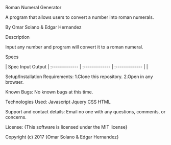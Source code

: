 Roman Numeral Generator

A program that allows users to convert a number into roman numerals.

By Omar Solano & Edgar Hernandez

Description

Input any number and program will convert it to a roman numeral.

Specs

| Spec Input Output
| :------------- | :------------- | :------------- | |


Setup/Installation Requirements:
1.Clone this repository.
2.Open in any browser.

Known Bugs:
No known bugs at this time.

Technologies Used:
Javascript
Jquery
CSS
HTML

Support and contact details:
Email no one with any questions, comments, or concerns.

License:
{This software is licensed under the MIT license}

Copyright (c) 2017 {Omar Solano & Edgar Hernandez}
